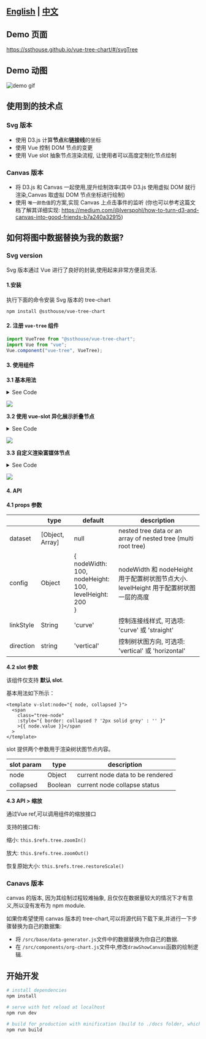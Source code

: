 ## [English](./README.md) | [中文](./README-CN.md)

## Demo 页面

https://ssthouse.github.io/vue-tree-chart/#/svgTree

## Demo 动图

![demo gif](https://raw.githubusercontent.com/ssthouse/organization-chart/master/screenshots/org-chart.gif)

## 使用到的技术点

### Svg 版本

- 使用 D3.js 计算**节点**和**链接线**的坐标
- 使用 Vue 控制 DOM 节点的变更
- 使用 Vue slot 抽象节点渲染流程, 让使用者可以高度定制化节点绘制

### Canvas 版本

- 将 D3.js 和 Canvas 一起使用,提升绘制效率(其中 D3.js 使用虚拟 DOM 就行渲染,Canvas 取虚拟 DOM 节点坐标进行绘制)
- 使用 `唯一颜色值`的方案,实现 Canvas 上点击事件的监听 (你也可以参考这篇文档了解其详细实现: https://medium.com/@lverspohl/how-to-turn-d3-and-canvas-into-good-friends-b7a240a32915)

## 如何将图中数据替换为我的数据?

### Svg version

Svg 版本通过 Vue 进行了良好的封装,使用起来非常方便且灵活.

#### 1.安装

执行下面的命令安装 Svg 版本的 tree-chart

`npm install @ssthouse/vue-tree-chart`

#### 2. 注册 `vue-tree` 组件

```javascript
import VueTree from "@ssthouse/vue-tree-chart";
import Vue from "vue";
Vue.component("vue-tree", VueTree);
```

#### 3. 使用组件

**3.1 基本用法**

<details>
  <summary>See Code</summary>

```vue
<template>
  <div class="container">
    <vue-tree
      style="width: 800px; height: 600px; border: 1px solid gray;"
      :dataset="sampleData"
      :config="treeConfig"
    >
    </vue-tree>
  </div>
</template>

<script>
export default {
  name: 'treemap',
  data() {
    return {
      sampleData: {
        value: '1',
        children: [
          { value: '2', children: [{ value: '4' }, { value: '5' }] },
          { value: '3' }
        ]
      },
      treeConfig: { nodeWidth: 120, nodeHeight: 80, levelHeight: 200 }
    }
  }
}
</script>

<style scoped lang="less">
.container {
  display: flex;
  flex-direction: column;
  align-items: center;
}
</style>
```

</details>

![](https://tva1.sinaimg.cn/large/007S8ZIlly1geprw1syiaj30na0hk0sl.jpg)

**3.2 使用 vue-slot 异化展示折叠节点**


<details>
  <summary>See Code</summary>

```vue
<template>
  <div class="container">
    <vue-tree
      style="width: 800px; height: 600px; border: 1px solid gray;"
      :dataset="sampleData"
      :config="treeConfig"
    >
      <template v-slot:node="{ node, collapsed }">
        <span
          class="tree-node"
          :style="{ border: collapsed ? '2px solid grey' : '' }"
          >{{ node.value }}</span
        >
      </template>
    </vue-tree>
  </div>
</template>

<script>
export default {
  name: 'treemap',
  data() {
    return {
      sampleData: {
        value: '1',
        children: [
          { value: '2', children: [{ value: '4' }, { value: '5' }] },
          { value: '3' }
        ]
      },
      treeConfig: { nodeWidth: 120, nodeHeight: 80, levelHeight: 200 }
    }
  }
}
</script>

<style scoped lang="less">
.container {
  display: flex;
  flex-direction: column;
  align-items: center;
}

.tree-node {
  display: inline-block;
  width: 28px;
  height: 28px;
  border-radius: 50%;
  background-color: antiquewhite;
  text-align: center;
  line-height: 28px;
}
</style>
```

</details>


![](https://tva1.sinaimg.cn/large/007S8ZIlly1geprwtbw6sj30oc0hrq2t.jpg)

**3.3 自定义渲染富媒体节点**


<details>
  <summary>See Code</summary>


```vue
<template>
  <div class="container">
    <vue-tree
      style="width: 1000px; height: 600px; border: 1px solid gray;"
      :dataset="richMediaData"
      :config="treeConfig"
    >
      <template v-slot:node="{ node, collapsed }">
        <div
          class="rich-media-node"
          :style="{ border: collapsed ? '2px solid grey' : '' }"
        >
          <img
            :src="node.avatar"
            style="width: 48px; height: 48px; border-raduis: 4px;"
          />
          <span style="padding: 4px 0; font-weight: bold;"
            >能力值{{ node.value }}</span
          >
        </div>
      </template>
    </vue-tree>
  </div>
</template>

<script>
export default {
  name: 'treemap',
  data() {
    return {
      richMediaData: {
        name: 'James',
        value: 800,
        avatar:
          'https://gravatar.com/avatar/db51fdaf64d942180b5200ca37d155a4?s=400&d=robohash&r=x',
        children: [
          {
            name: 'Bob',
            value: 400,
            avatar:
              'https://gravatar.com/avatar/16b3b886b837257757c5961513396a06?s=400&d=robohash&r=x',
            children: [
              {
                name: 'C1',
                value: 100,
                avatar:
                  'https://gravatar.com/avatar/4ee8775f23f12755db978cccdc1356d9?s=400&d=robohash&r=x'
              },
              {
                name: 'C2',
                value: 300,
                avatar:
                  'https://gravatar.com/avatar/d3efa8fa639bdada96a7d0b4372e0a96?s=400&d=robohash&r=x'
              },
              {
                name: 'C3',
                value: 200,
                avatar:
                  'https://gravatar.com/avatar/4905bc3e5dc51a61e3b490ccf1891107?s=400&d=robohash&r=x'
              }
            ]
          },
          {
            name: 'Smith',
            value: 200,
            avatar:
              'https://gravatar.com/avatar/d05d081dbbb513180025300b715d5656?s=400&d=robohash&r=x',
            children: [
              {
                name: 'S1',
                value: 230,
                avatar:
                  'https://gravatar.com/avatar/60c1e69e690d943c5dc06568148debc4?s=400&d=robohash&r=x'
              }
            ]
          },
          {
            name: 'Jackson',
            value: 300,
            avatar:
              'https://gravatar.com/avatar/581f7a711c815d9671c35ebd815ec1e4?s=400&d=robohash&r=x'
          }
        ]
      },
      treeConfig: { nodeWidth: 120, nodeHeight: 80, levelHeight: 200 }
    }
  }
}
</script>

<style scoped lang="less">
.container {
  display: flex;
  flex-direction: column;
  align-items: center;
}

.rich-media-node {
  width: 80px;
  padding: 8px;
  display: flex;
  flex-direction: column;
  align-items: flex-start;
  justify-content: center;
  color: white;
  background-color: #f7c616;
  border-radius: 4px;
}
</style>
```
</details>


![](https://tva1.sinaimg.cn/large/007S8ZIlly1geprx8a8zgj30sh0hdglq.jpg)

#### 4. API

**4.1 props 参数**

|           | type   | default                                                                   | description                                                                          |
| --------- | ------ | ------------------------------------------------------------------------- | ------------------------------------------------------------------------------------ |
| dataset   | [Object, Array] | null                                                                      | nested tree data or an array of nested tree (multi root tree)                                                                     |
| config    | Object | {<br />nodeWidth: 100,<br />nodeHeight: 100,<br />levelHeight: 200<br />} | nodeWidth 和 nodeHeight 用于配置树状图节点大小. levelHeight 用于配置树状图一层的高度 |
| linkStyle | String | 'curve'                                                                   | 控制连接线样式, 可选项: 'curve' 或 'straight'                                        |
| direction | string | 'vertical'                                                                | 控制树状图方向, 可选项: 'vertical' 或 'horizontal'                                   |

**4.2 slot 参数**

该组件仅支持 **默认 slot**.

基本用法如下所示：

```vue
<template v-slot:node="{ node, collapsed }">
  <span
    class="tree-node"
    :style="{ border: collapsed ? '2px solid grey' : '' }"
    >{{ node.value }}</span
  >
</template>
```

slot 提供两个参数用于渲染树状图节点内容。

| slot param | type    | description                      |
| ---------- | ------- | -------------------------------- |
| node       | Object  | current node data to be rendered |
| collapsed  | Boolean | current node collapse status     |

**4.3 API > 缩放**

通过Vue ref,可以调用组件的缩放接口

支持的接口有:

缩小: `this.$refs.tree.zoomIn()`

放大: `this.$refs.tree.zoomOut()`

恢复原始大小: `this.$refs.tree.restoreScale()`

### Canavs 版本

canvas 的版本, 因为其绘制过程较难抽象, 且仅仅在数据量较大的情况下才有意义,所以没有发布为 npm module.

如果你希望使用 canvas 版本的 tree-chart,可以将源代码下载下来,并进行一下步骤替换为自己的数据集:

- 将 `/src/base/data-generator.js`文件中的数据替换为你自己的数据.
- 在 `/src/components/org-chart.js`文件中,修改`drawShowCanvas`函数的绘制逻辑.

## 开始开发

```bash
# install dependencies
npm install

# serve with hot reload at localhost
npm run dev

# build for production with minification (build to ./docs folder, which can be auto servered by github page 🤓)
npm run build
```
